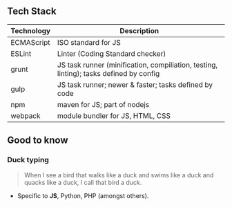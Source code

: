 ## Tech Stack
| Technology | Description
| ---        | ---
| ECMAScript | ISO standard for JS
| ESLint     | Linter (Coding Standard checker)
| grunt      | JS task runner (minification, compiliation, testing, linting); tasks defined by config
| gulp       | JS task runner; newer & faster; tasks defined by code
| npm        | maven for JS; part of nodejs
| webpack    | module bundler for JS, HTML, CSS

## Good to know
### Duck typing
> When I see a bird that walks like a duck and swims like a duck and quacks like a duck, I call that bird a duck.
* Specific to **JS**, Python, PHP (amongst others).